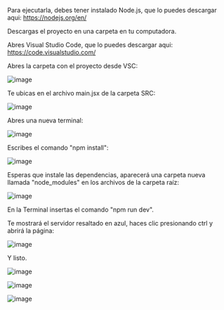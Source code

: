 Para ejecutarla, debes tener instalado Node.js, que lo puedes descargar aqui: https://nodejs.org/en/

Descargas el proyecto en una carpeta en tu computadora.

Abres Visual Studio Code, que lo puedes descargar aqui: https://code.visualstudio.com/

Abres la carpeta con el proyecto desde VSC: 

![image](https://github.com/antonylsalazarr/PaginaBasicaReact/assets/149880665/c3110847-84da-4d9d-933c-9d45caede22a)

Te ubicas en el archivo main.jsx de la carpeta SRC:

![image](https://github.com/antonylsalazarr/PaginaBasicaReact/assets/149880665/cd57cea8-9ecf-4836-8947-c33163895011)

Abres una nueva terminal:

![image](https://github.com/antonylsalazarr/PaginaBasicaReact/assets/149880665/58381882-a034-4228-bee3-ce4ce633ddc5)

Escribes el comando "npm install":

![image](https://github.com/antonylsalazarr/PaginaBasicaReact/assets/149880665/d3d9eb99-81fd-48ed-9676-7d2e47cd5d5c)

Esperas que instale las dependencias, aparecerá una carpeta nueva llamada "node_modules" en los archivos de la carpeta raíz:

![image](https://github.com/antonylsalazarr/PaginaBasicaReact/assets/149880665/23cdac6d-392b-4222-b668-8c497915266f)

En la Terminal insertas el comando "npm run dev".

Te mostrará el servidor resaltado en azul, haces clic presionando ctrl y abrirá la página:

![image](https://github.com/antonylsalazarr/PaginaBasicaReact/assets/149880665/0c109da0-9f15-4f1f-b9e3-3e07806c2a95)

Y listo.


![image](https://github.com/antonylsalazarr/PrimeraPaginaReact/assets/149880665/73a5511c-9ecd-4101-9899-a66fdd6f27dd)

![image](https://github.com/antonylsalazarr/PrimeraPaginaReact/assets/149880665/e4ba1e71-3dd2-4308-b879-62ac44b04342)

![image](https://github.com/antonylsalazarr/PrimeraPaginaReact/assets/149880665/a1d1f254-5d41-4b8f-8f25-b1fe01e52275)



